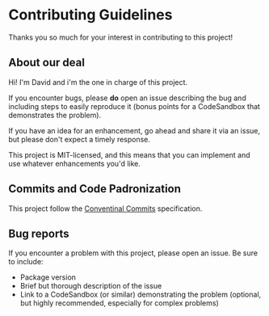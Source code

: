 # Contributing Guidelines

Thanks you so much for your interest in contributing to this project!

## About our deal

Hi! I'm David and i'm the one in charge of this project.

If you encounter bugs, please **do** open an issue describing the bug and including steps to easily reproduce it (bonus points for a CodeSandbox that demonstrates the problem).

If you have an idea for an enhancement, go ahead and share it via an issue, but please don't expect a timely response.

This project is MIT-licensed, and this means that you can implement and use whatever enhancements you'd like.

## Commits and Code Padronization

This project follow the [Conventinal Commits](https://www.conventionalcommits.org/en/v1.0.0/) specification.

## Bug reports

If you encounter a problem with this project, please open an issue. Be sure to include:

- Package version
- Brief but thorough description of the issue
- Link to a CodeSandbox (or similar) demonstrating the problem (optional, but highly recommended, especially for complex problems)